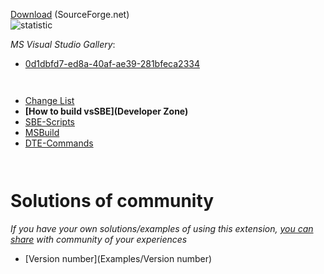 [Download](http://visualstudiogallery.msdn.microsoft.com/0d1dbfd7-ed8a-40af-ae39-281bfeca2334/referral/118151) (SourceForge.net)                    
![statistic](http://vssbe.sourceforge.net/stat/)

*MS Visual Studio Gallery*:

* [0d1dbfd7-ed8a-40af-ae39-281bfeca2334](http://visualstudiogallery.msdn.microsoft.com/0d1dbfd7-ed8a-40af-ae39-281bfeca2334/)

```
 
```

* [Change List](https://bitbucket.org/3F/vssolutionbuildevent/raw/master/changelog.txt)
* **[How to build vsSBE](Developer Zone)**
* [SBE-Scripts](Scripts_&_Commands/SBE-Scripts)
* [MSBuild](Scripts_&_Commands/MSBuild)
* [DTE-Commands](Scripts_&_Commands/DTE-Commands)

```
 
```

# Solutions of community #

*If you have your own solutions/examples of using this extension, [you can share](https://bitbucket.org/3F/vssolutionbuildevent/wiki/create) with community of your experiences*

* [Version number](Examples/Version number)
